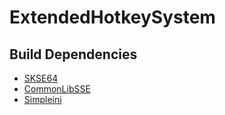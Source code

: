 # ExtendedHotkeySystem
 
## Build Dependencies
* [SKSE64](https://skse.silverlock.org/)
* [CommonLibSSE](https://github.com/SniffleMan/CommonLibSSE)
* [Simpleini](https://github.com/brofield/simpleini)